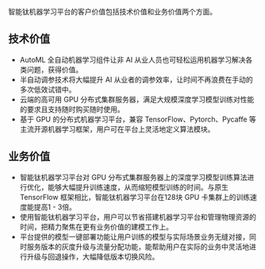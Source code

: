 智能钛机器学习平台的客户价值包括技术价值和业务价值两个方面。

## 技术价值
- AutoML 全自动机器学习组件让非 AI 从业人员也可轻松运用机器学习解决各类问题，获得价值。  
- 半自动调参技术将大幅提升 AI 从业者的调参效率，让时间不再浪费在手动的多次低效试错中。
- 云端的高可用 GPU 分布式集群服务器，满足大规模深度学习模型训练对性能的要求且支持随时购买随时使用。
- 基于 GPU 的分布式机器学习平台，兼容 TensorFlow、Pytorch、Pycaffe 等主流开源机器学习框架，用户可在平台上灵活地定义算法模块。
  
## 业务价值
- 智能钛机器学习平台对 GPU 分布式集群服务器上的深度学习模型训练算法进行优化，能够大幅提升训练速度，从而缩短模型训练的时间。与原生 TensorFlow 框架相比，智能钛机器学习平台在128块 GPU 卡集群上的训练速度能提高1 - 3倍。
- 使用智能钛机器学习平台，用户可以节省搭建机器学习平台和管理物理资源的时间，把精力聚焦在更有业务价值的建模工作上。
- 平台提供的模型一键部署功能让用户训练的模型与实际场景业务无缝对接，同时服务版本的灰度升级与流量分配功能，能帮助用户在实际的业务中灵活地进行升级与回退操作，大幅降低版本切换风险。


